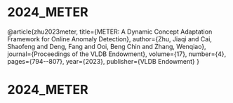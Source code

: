 # 2024_METER

@article{zhu2023meter,
  title={METER: A Dynamic Concept Adaptation Framework for Online Anomaly Detection},
  author={Zhu, Jiaqi and Cai, Shaofeng and Deng, Fang and Ooi, Beng Chin and Zhang, Wenqiao},
  journal={Proceedings of the VLDB Endowment},
  volume={17},
  number={4},
  pages={794--807},
  year={2023},
  publisher={VLDB Endowment}
}
# 2024_METER
